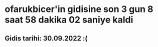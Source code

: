 # ofarukbicer'in gidisine son 3 gun 8 saat 58 dakika 02 saniye kaldi

## Gidis tarihi: 30.09.2022 :(